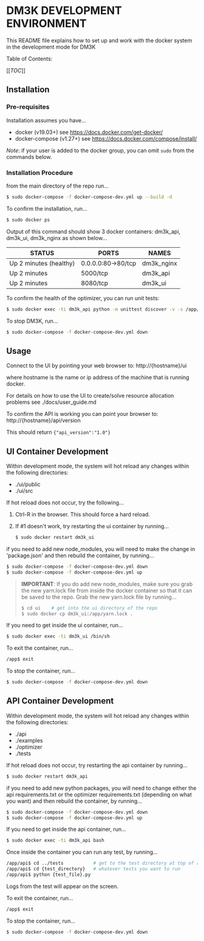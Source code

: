 # DM3K DEVELOPMENT ENVIRONMENT

This README file explains how to set up and work with the docker system in the development mode for DM3K

Table of Contents:

[[_TOC_]]


## Installation

### Pre-requisites

Installation assumes you have...

- docker (v19.03+)  see https://docs.docker.com/get-docker/
- docker-compose (v1.27+)  see https://docs.docker.com/compose/install/

*Note*: if your user is added to the docker group, you can omit `sudo` from the commands below. 

### Installation Procedure

from the main directory of the repo run...

```bash
$ sudo docker-compose -f docker-compose-dev.yml up --build -d
```

To confirm the installation, run...

```bash
$ sudo docker ps
```

Output of this command should show 3 docker containers: dm3k_api, dm3k_ui, dm3k_nginx as shown below...

STATUS                  |  PORTS                |   NAMES       
------------------------|-----------------------|---------------
Up 2 minutes (healthy)  | 0.0.0.0:80->80/tcp    | dm3k_nginx
Up 2 minutes            | 5000/tcp              | dm3k_api
Up 2 minutes            | 8080/tcp              | dm3k_ui


To confirm the health of the optimizer, you can run unit tests:

```bash
$ sudo docker exec -ti dm3k_api python -m unittest discover -v -s /app/tests
```

To stop DM3K, run...

```bash
$ sudo docker-compose -f docker-compose-dev.yml down
```

## Usage

Connect to the UI by pointing your web browser to:  http://{hostname}/ui 

where hostname is the name or ip address of the machine that is running docker.

For details on how to use the UI to create/solve resource allocation problems see ./docs/user_guide.md

To confirm the API is working you can point your browser to: http://{hostname}/api/version

This should return `{"api_version":"1.0"}`

## UI Container Development

Within development mode, the system will hot reload any changes within the following directories:

- ./ui/public
- ./ui/src

If hot reload does not occur, try the following...

1. Ctrl-R in the browser.  This should force a hard reload.
2. If #1 doesn't work, try restarting the ui container by running...

    ```bash
    $ sudo docker restart dm3k_ui
    ```

if you need to add new node_modules, you will need to make the change in 'package.json' and then rebuild the container, by running...

```bash
$ sudo docker-compose -f docker-compose-dev.yml down
$ sudo docker-compose -f docker-compose-dev.yml up
```

> **IMPORTANT**:  If you do add new node_modules, make sure you grab the new yarn.lock file from inside the docker container so that it can be saved to the repo.  Grab the new yarn.lock file by running...
>   ```bash
>   $ cd ui    # get into the ui directory of the repo  
>   $ sudo docker cp dm3k_ui:/app/yarn.lock .
>   ```

If you need to get inside the ui container, run...

```bash
$ sudo docker exec -ti dm3k_ui /bin/sh
```

To exit the container, run...

```bash
/app$ exit
```

To stop the container, run...

```bash
$ sudo docker-compose -f docker-compose-dev.yml down
```

## API Container Development

Within development mode, the system will hot reload any changes within the following directories:

- ./api
- ./examples
- ./optimizer
- ./tests

If hot reload does not occur, try restarting the api container by running...

```bash
$ sudo docker restart dm3k_api
```

if you need to add new python packages, you will need to change either the api requirements.txt or the optimizer requirements.txt (depending on what you want) and then rebuild the container, by running...

```bash
$ sudo docker-compose -f docker-compose-dev.yml down
$ sudo docker-compose -f docker-compose-dev.yml up
```

If you need to get inside the api container, run...

```bash
$ sudo docker exec -ti dm3k_api bash
```

Once inside the container you can run any test, by running...

```bash
/app/api$ cd ../tests           # get to the test directory at top of repo
/app/api$ cd {test_directory}   # whatever tests you want to run
/app/api$ python {test_file}.py 
```

Logs from the test will appear on the screen.

To exit the container, run...

```bash
/app$ exit
```

To stop the container, run...

```bash
$ sudo docker-compose -f docker-compose-dev.yml down
```
